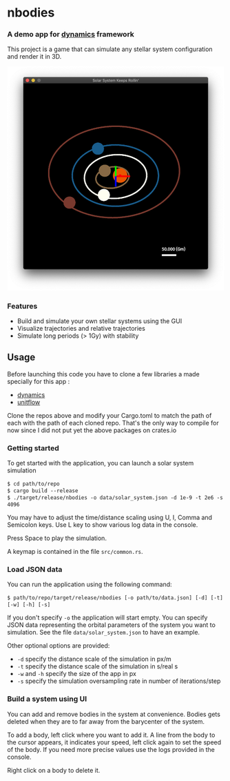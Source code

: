 # nbodies

### A demo app for  [dynamics](https://github.com/samiBendou/dynamics) framework
This project is a game that can simulate any stellar system configuration and render it in 3D.

![Demo](assets/demo.png)

### Features
- Build and simulate your own stellar systems using the GUI
- Visualize trajectories and relative trajectories
- Simulate long periods (> 1Gy) with stability

## Usage
Before launching this code you have to clone a few libraries a made specially for this app :
- [dynamics](https://github.com/samiBendou/dynamics)
- [unitflow](https://github.com/samiBendou/unitflow)

Clone the repos above and modify your Cargo.toml to match the path of each with the path of each cloned repo.
That's the only way to compile for now since I did not put yet the above packages on crates.io

### Getting started
To get started with the application, you can launch a solar system simulation
```
$ cd path/to/repo
$ cargo build --release
$ ./target/release/nbodies -o data/solar_system.json -d 1e-9 -t 2e6 -s 4096
```
You may have to adjust   the time/distance scaling using U, I, Comma and Semicolon keys.
Use L key to show various log data in the console.

Press Space to play the simulation.

A keymap is contained in the file `src/common.rs`.

### Load JSON data
You can run the application using the following command:
```
$ path/to/repo/target/release/nbodies [-o path/to/data.json] [-d] [-t] [-w] [-h] [-s]
```
If you don't specify `-o` the application will start empty. You can specify JSON data representing the orbital
parameters of the system you want to simulation. See the file `data/solar_system.json` to have an example.

Other optional options are provided:
- `-d` specify the distance scale of the simulation in px/m
- `-t` specify the distance scale of the simulation in s/real s
- `-w` and `-h` specify the size of the app in px
- `-s` specify the simulation oversampling rate in number of iterations/step

### Build a system using UI
You can add and remove bodies in the system at convenience. 
Bodies gets deleted when they are to far away from the barycenter of the system.

To add a body, left click where you want to add it. A line from the body to the cursor appears,
it indicates your speed, left click again to set the speed of the body.
If you need more precise values use the logs provided in the console.

Right click on a body to delete it.
